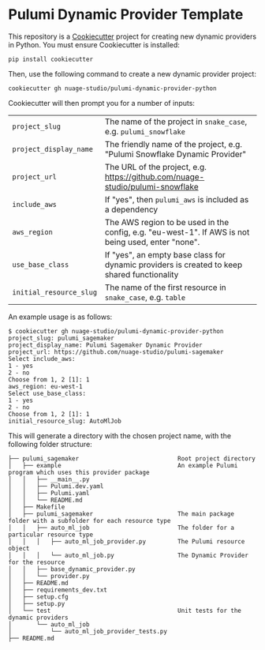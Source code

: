 # Pulumi Dynamic Provider Template

This repository is a [Cookiecutter](https://cookiecutter.readthedocs.io/en/1.7.0/) project for creating new dynamic providers in Python.  You must ensure Cookiecutter is installed:

```
pip install cookiecutter
```

Then, use the following command to create a new dynamic provider project:

```
cookiecutter gh nuage-studio/pulumi-dynamic-provider-python
```

Cookiecutter will then prompt you for a number of inputs:

|                         |                                                                                                       |
| ---                     | ---                                                                                                   |
| `project_slug`          | The name of the project in `snake_case`, e.g. `pulumi_snowflake`                                      |
| `project_display_name`  | The friendly name of the project, e.g. "Pulumi Snowflake Dynamic Provider"                            |
| `project_url`           | The URL of the project, e.g. https://github.com/nuage-studio/pulumi-snowflake                         |
| `include_aws`           | If "yes", then `pulumi_aws` is included as a dependency                                               |
| `aws_region`            | The AWS region to be used in the config, e.g. "eu-west-1".  If AWS is not being used, enter "none".   |
| `use_base_class`        | If "yes", an empty base class for dynamic providers is created to keep shared functionality           |
| `initial_resource_slug` | The name of the first resource in `snake_case`, e.g. `table`                                          |

An example usage is as follows:

```
$ cookiecutter gh nuage-studio/pulumi-dynamic-provider-python
project_slug: pulumi_sagemaker
project_display_name: Pulumi Sagemaker Dynamic Provider
project_url: https://github.com/nuage-studio/pulumi-sagemaker                       
Select include_aws:
1 - yes
2 - no
Choose from 1, 2 [1]: 1
aws_region: eu-west-1
Select use_base_class:
1 - yes
2 - no
Choose from 1, 2 [1]: 1
initial_resource_slug: AutoMlJob
```

This will generate a directory with the chosen project name, with the following folder
structure:

```
├── pulumi_sagemaker                            Root project directory
│   ├── example                                 An example Pulumi program which uses this provider package
│   │   ├── __main__.py
│   │   ├── Pulumi.dev.yaml
│   │   ├── Pulumi.yaml
│   │   └── README.md
│   ├── Makefile
│   ├── pulumi_sagemaker                        The main package folder with a subfolder for each resource type
│   │   ├── auto_ml_job                         The folder for a particular resource type
│   │   │   ├── auto_ml_job_provider.py         The Pulumi resource object
│   │   │   └── auto_ml_job.py                  The Dynamic Provider for the resource
│   │   ├── base_dynamic_provider.py
│   │   └── provider.py
│   ├── README.md
│   ├── requirements_dev.txt
│   ├── setup.cfg
│   ├── setup.py
│   └── test                                    Unit tests for the dynamic providers
│       └── auto_ml_job
│           └── auto_ml_job_provider_tests.py
├── README.md
```
